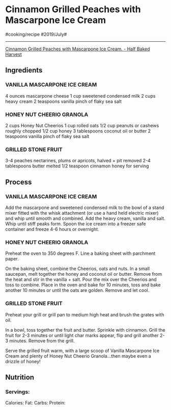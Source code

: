 # Cinnamon Grilled Peaches with Mascarpone Ice Cream
#cooking/recipe #2019/July#
- - - -
[Cinnamon Grilled Peaches with Mascarpone Ice Cream. - Half Baked Harvest](https://www.halfbakedharvest.com/cinnamon-grilled-peaches-mascarpone-ice-cream/)

## Ingredients
### VANILLA MASCARPONE ICE CREAM
4 ounces mascarpone cheese
1 cup sweetened condensed milk
2 cups heavy cream
2 teaspoons vanilla
pinch of flaky sea salt

### HONEY NUT CHEERIO GRANOLA
2 cups Honey Nut Cheerios
1 cup rolled oats
1/2 cup peanuts or cashews roughly chopped
1/2 cup honey
3 tablespoons coconut oil or butter
2 teaspoons vanilla
pinch of flaky sea salt

### GRILLED STONE FRUIT
3-4 peaches nectarines, plums or apricots, halved + pit removed
2-4 tablespoons butter melted
1/2 teaspoon cinnamon
honey for serving

## Process
### VANILLA MASCARPONE ICE CREAM
Add the mascarpone and sweetened condensed milk to the bowl of a stand mixer fitted with the whisk attachment (or use a hand held electric mixer) and whip until smooth and combined. Add the heavy cream, vanilla and salt. Whip until stiff peaks form. Spoon the ice cream into a freezer safe container and freeze 4-6 hours or overnight.

### HONEY NUT CHEERIO GRANOLA
Preheat the oven to 350 degrees F. Line a baking sheet with parchment paper.

On the baking sheet, combine the Cheerios, oats and nuts. In a small saucepan, melt together the honey and coconut oil or butter. Remove from the heat and stir in the vanilla + salt. Pour the mix over the Cheerios and toss to combine. Place in the oven and bake for 10 minutes, toss and bake another 10 minutes or until the oats are golden. Remove and let cool.

### GRILLED STONE FRUIT
Preheat your grill or grill pan to medium high heat and brush the grates with oil.

In a bowl, toss together the fruit and butter. Sprinkle with cinnamon. Grill the fruit for 2-3 minutes or until light char marks appear, flip and grill another 2-3 minutes. Remove from the grill.

Serve the grilled fruit warm, with a large scoop of Vanilla Mascarpone Ice Cream and plenty of Honey Nut Cheerio Granola...then maybe even a drizzle of honey! 

## Nutrition
### Servings:
Calories: 
Fat: 
Carbs: 
Protein: 